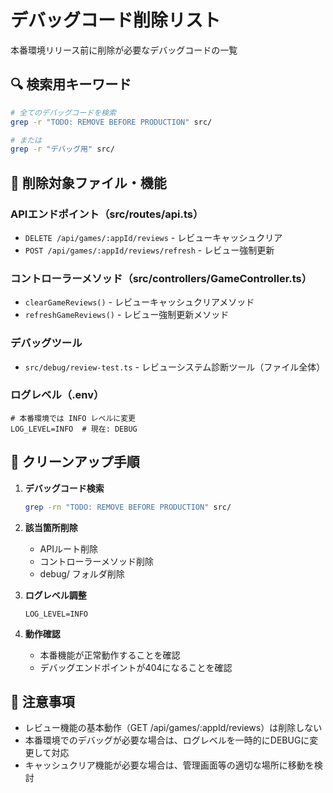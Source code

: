 # デバッグコード削除リスト

本番環境リリース前に削除が必要なデバッグコードの一覧

## 🔍 検索用キーワード
```bash
# 全てのデバッグコードを検索
grep -r "TODO: REMOVE BEFORE PRODUCTION" src/

# または
grep -r "デバッグ用" src/
```

## 📂 削除対象ファイル・機能

### APIエンドポイント（src/routes/api.ts）
- `DELETE /api/games/:appId/reviews` - レビューキャッシュクリア
- `POST /api/games/:appId/reviews/refresh` - レビュー強制更新

### コントローラーメソッド（src/controllers/GameController.ts）
- `clearGameReviews()` - レビューキャッシュクリアメソッド
- `refreshGameReviews()` - レビュー強制更新メソッド

### デバッグツール
- `src/debug/review-test.ts` - レビューシステム診断ツール（ファイル全体）

### ログレベル（.env）
```env
# 本番環境では INFO レベルに変更
LOG_LEVEL=INFO  # 現在: DEBUG
```

## 🚀 クリーンアップ手順

1. **デバッグコード検索**
   ```bash
   grep -rn "TODO: REMOVE BEFORE PRODUCTION" src/
   ```

2. **該当箇所削除**
   - APIルート削除
   - コントローラーメソッド削除
   - debug/ フォルダ削除

3. **ログレベル調整**
   ```env
   LOG_LEVEL=INFO
   ```

4. **動作確認**
   - 本番機能が正常動作することを確認
   - デバッグエンドポイントが404になることを確認

## 📝 注意事項

- レビュー機能の基本動作（GET /api/games/:appId/reviews）は削除しない
- 本番環境でのデバッグが必要な場合は、ログレベルを一時的にDEBUGに変更して対応
- キャッシュクリア機能が必要な場合は、管理画面等の適切な場所に移動を検討